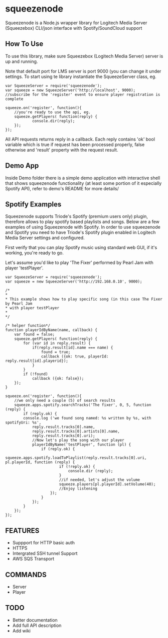 squeezenode
===========

Squeezenode is a Node.js wrapper library for Logitech Media Server (Squeezebox) CLI/json interface with Spotify/SoundCloud support

How To Use
----------

To use this library, make sure Squeezebox (Logitech Media Server) server is up and running.

Note that default port for LMS server is port 9000 (you can change it under settings.
To start using te library instantiate the SqueezeServer class, eg.

    var SqueezeServer = require('squeezenode');
    var squeeze = new SqueezeServer('http://localhost', 9000);
    //subscribe for the 'register' event to ensure player registration is complete

    squeeze.on('register', function(){
        //you're ready to use the api, eg.
        squeeze.getPlayers( function(reply) {
                console.dir(reply);
        });
    });

All API requests returns reply in a callback. Each reply contains 'ok' bool variable which is true if request
has been processed properly, false otherwise and 'result' property with the request result.

Demo App
--------

Inside Demo folder there is a simple demo application with interactive shell that shows squeezenode
functionality (at least some portion of it especially Spotify API), refer to demo's README for more details/

Spotify Examples
----------------

Squeezenode supports Triode's Spotify (premium users only) plugin, therefore allows to play spotify based playlists and songs. Below are a few examples of using Squeezenode with Spotify.
In order to use squeezenode and Spotify you need to have Triode's Spotify plugin enabled in Logitech Media Server settings and configured.

First verify that you can play Spotify music using standard web GUI, if it's working, you're ready to go.

Let's assume you'd like to play 'The Fixer' performed by Pearl Jam with player 'testPlayer'.

    var SqueezeServer = require('squeezenode');
    var squeeze = new SqueezeServer('http://192.168.0.10', 9000);

    /*
    *
    * This example shows how to play specific song (in this case The Fixer by Pearl Jam
    * with player testPlayer
    *
    */

    /* helper function*/
    function playerIdByName(name, callback) {
        var found = false;
        squeeze.getPlayers( function(reply) {
            for (var id in reply.result) {
                if(reply.result[id].name === name) {
                    found = true;
                    callback ({ok: true, playerId: reply.result[id].playerid});
                }
            }
            if (!found)
                callback ({ok: false});
        });
    }

    squeeze.on('register', function(){
        //we only need a couple (5) of search results
        squeeze.apps.spotify.searchTracks('The fixer', 0, 5, function (reply) {
            if (reply.ok) {
            console.log ('we found song named: %s written by %s, with spotifyUri: %s',
                reply.result.tracks[0].name,
                reply.result.tracks[0].artists[0].name,
                reply.result.tracks[0].uri);
                //Now let's play the song with our player
                playerIdByName('testPlayer', function (pl) {
                    if (reply.ok) {
                        squeeze.apps.spotify.loadToPlaylist(reply.result.tracks[0].uri, pl.playerId, function (reply) {
                            if (!reply.ok) {
                                console.dir (reply);
                            }
                            //if needed, let's adjust the volume
                            squeeze.players[pl.playerId].setVolume(40);
                            //Enjoy listening
                        });
                    }
                });
            }
        });
    });

FEATURES
-----------------------
* Suppport for HTTP basic auth
* HTTPS
* Intergrated SSH tunnel Support
* AWS SQS Transport

COMMANDS
--------
* Server
* Player

TODO
----

* Better documentation
* Add full API description
* Add wiki

